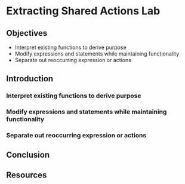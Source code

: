 # Extracting Shared Actions Lab

## Objectives

- Interpret existing functions to derive purpose
- Modify expressions and statements while maintaining functionality
- Separate out reoccurring expression or actions

## Introduction

### Interpret existing functions to derive purpose

### Modify expressions and statements while maintaining functionality

### Separate out reoccurring expression or actions

## Conclusion

## Resources
